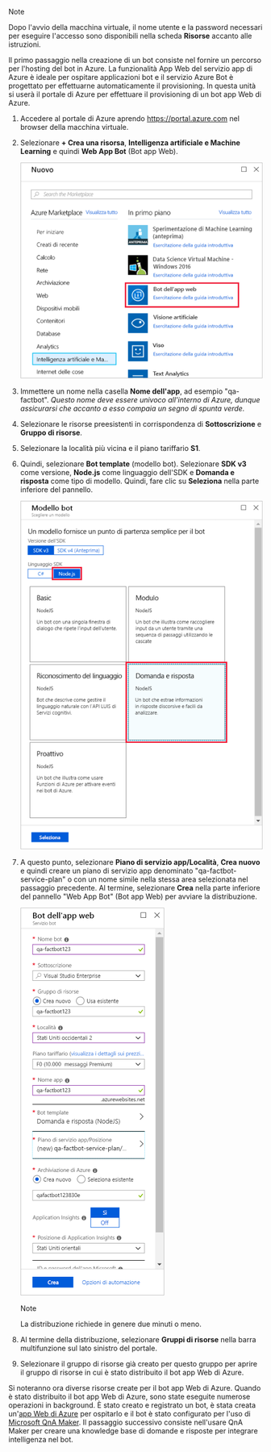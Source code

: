 > [!NOTE]
> Dopo l'avvio della macchina virtuale, il nome utente e la password necessari per eseguire l'accesso sono disponibili nella scheda **Risorse** accanto alle istruzioni.

Il primo passaggio nella creazione di un bot consiste nel fornire un percorso per l'hosting del bot in Azure. La funzionalità App Web del servizio app di Azure è ideale per ospitare applicazioni bot e il servizio Azure Bot è progettato per effettuarne automaticamente il provisioning. In questa unità si userà il portale di Azure per effettuare il provisioning di un bot app Web di Azure.

1. Accedere al portale di Azure aprendo https://portal.azure.com nel browser della macchina virtuale.

1. Selezionare **+ Crea una risorsa**, **Intelligenza artificiale e Machine Learning** e quindi **Web App Bot** (Bot app Web).

    ![Screenshot del portale di Azure che mostra il pannello Crea una risorsa con il tipo di risorsa Web App Bot (Bot app Web) evidenziato.](../media/2-new-bot-service.png)

1. Immettere un nome nella casella **Nome dell'app**, ad esempio "qa-factbot". *Questo nome deve essere univoco all'interno di Azure, dunque assicurarsi che accanto a esso compaia un segno di spunta verde.*

1. Selezionare le risorse preesistenti in corrispondenza di **Sottoscrizione** e **Gruppo di risorse**.

1. Selezionare la località più vicina e il piano tariffario **S1**.

1. Quindi, selezionare **Bot template** (modello bot). Selezionare **SDK v3** come versione, **Node.js** come linguaggio dell'SDK e **Domanda e risposta** come tipo di modello. Quindi, fare clic su **Seleziona** nella parte inferiore del pannello.

    ![Screenshot del portale di Azure che mostra il pannello Bot template (Modello bot) del processo di creazione del bot con il linguaggio Node.js SDK e le opzioni del modello Domanda e risposta evidenziati.](../media/2-portal-select-template.png)

1. A questo punto, selezionare **Piano di servizio app/Località**, **Crea nuovo** e quindi creare un piano di servizio app denominato "qa-factbot-service-plan" o con un nome simile nella stessa area selezionata nel passaggio precedente. Al termine, selezionare **Crea** nella parte inferiore del pannello "Web App Bot" (Bot app Web) per avviare la distribuzione.

    ![Screenshot del portale di Azure che mostra un pannello di configurazione di esempio per un nuovo bot app Web.](../media/2-portal-start-bot-creation.png)

    > [!NOTE]
    > La distribuzione richiede in genere due minuti o meno.

1. Al termine della distribuzione, selezionare **Gruppi di risorse** nella barra multifunzione sul lato sinistro del portale.
1. Selezionare il gruppo di risorse già creato per questo gruppo per aprire il gruppo di risorse in cui è stato distribuito il bot app Web di Azure.

Si noteranno ora diverse risorse create per il bot app Web di Azure. Quando è stato distribuito il bot app Web di Azure, sono state eseguite numerose operazioni in background. È stato creato e registrato un bot, è stata creata un'[app Web di Azure](https://azure.microsoft.com/services/app-service/web/) per ospitarlo e il bot è stato configurato per l'uso di [Microsoft QnA Maker](https://www.qnamaker.ai/). Il passaggio successivo consiste nell'usare QnA Maker per creare una knowledge base di domande e risposte per integrare intelligenza nel bot.
